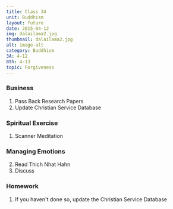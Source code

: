 ```yaml
---
title: Class 34
unit: Buddhism
layout: future
date: 2015-04-12
img: dalailama2.jpg
thumbnail: dalailama2.jpg
alt: image-alt
category: Buddhism
3A: 4-12
8th: 4-13 
topic: Forgiveness
---
```


### Business
1. Pass Back Research Papers
2. Update Christian Service Database

### Spiritual Exercise

1. Scanner Meditation

### Managing Emotions

2. Read Thich Nhat Hahn
3. Discuss

### Homework
1. If you haven't done so, update the Christian Service Database

